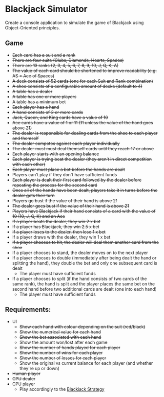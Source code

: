 # Blackjack Simulator

Create a console application to simulate the game of Blackjack using Object-Oriented principles.

## Game

* ~~Each card has a suit and a rank~~
* ~~There are four suits (Clubs, Diamonds, Hearts, Spades)~~
* ~~There are 13 ranks (2, 3, 4, 5, 6, 7, 8, 9, 10, J, Q, K, A)~~
* ~~The value of each card should be shortened to improve readability (e.g. AS = Ace of Spaces)~~
* ~~A deck consists of 52 cards (one for each Suit and Rank combination)~~
* ~~A shoe consists of a configurable amount of decks (default to 4)~~
* ~~A table has a dealer~~
* ~~A table has one or more players~~
* ~~A table has a minimum bet~~
* ~~Each player has a hand~~
* ~~A hand consists of 2 or more cards~~
* ~~Jack, Queen, and King cards have a value of 10~~
* ~~Ace cards have a value of 1 or 11 (11 unless the value of the hand goes above 21)~~
* ~~The dealer is responsible for dealing cards from the shoe to each player and themself~~
* ~~The dealer competes against each player individually~~
* ~~The dealer must must deal themself cards until they reach 17 or above~~
* ~~Each player starts with an opening balance~~
* ~~Each player is trying beat the dealer (they aren't in direct competition with each other)~~
* ~~Each player must place a bet before the hands are dealt~~
* Players can't play if they don't have sufficient funds
* ~~Each player is dealt their first card followed by the dealer before repeating the process for the second card~~
* ~~Once all of the hands have been dealt, players take it in turns before the dealer gets their turn~~
* ~~Players go bust if the value of their hand is above 21~~
* ~~The dealer goes bust if the value of their hand is above 21~~
* ~~Players have Blackjack if their hand consists of a card with the value of 10 (10, J, Q, K) and an Ace~~
* ~~If a player beats the dealer, they win 2 x bet~~
* ~~If a player has Blackjack, they win 2.5 x bet~~
* ~~If a player loses to the dealer, then lose 1 x bet~~
* If a player draws with the dealer, they win 1 x bet
* ~~If a player chooses to hit, the dealer will deal them another card from the shoe~~
* If a player chooses to stand, the dealer moves on to the next player
* If a player chooses to double (immediately after being dealt the hand or splitting the hand), they double the bet and only one subsequent card is dealt
	* The player must have sufficient funds
* If a player chooses to split (if the hand consists of two cards of the same rank), the hand is split and the player places the same bet on the second hand before two additional cards are dealt (one into each hand)
	* The player must have sufficient funds

## Requirements:

* UI
	* ~~Show each hand with colour depending on the suit (red/black)~~
	* ~~Show the numerical value for each hand~~
	* ~~Show the bet associated with each hand~~
	* Show the amount won/lost after each game
	* ~~Show the number of hands played for each player~~
	* ~~Show the number of wins for each player~~
	* ~~Show the number of losses for each player~~
	* Show the original vs current balance for each player (and whether they're up or down)
* ~~Human player~~
* ~~CPU dealer~~
* CPU player
	* Play accordingly to the [Blackjack Strategy](https://wizardofodds.com/games/blackjack/strategy/4-decks/#targetText=To%20use%20the%20basic%20strategy,soft%20totals%2C%20and%20splittable%20hands.)

